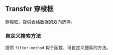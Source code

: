 <div class="demo-header">
<p class="overviewicon">
  <span class="wapi-ui-transfer"/>
</p>

## Transfer 穿梭框

<nova-uxlink widget-name="Transfer"></nova-uxlink>

穿梭框，提供表格数据的双向选择。
</div>

### 自定义搜索方法

提供 `filter-method` 钩子函数，可自定义搜索的方法。

<nova-demo-view link="transfer/custom-filter-method.vue"></nova-demo-view>

<br>


